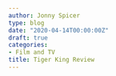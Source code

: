```yaml
---
author: Jonny Spicer
type: blog
date: "2020-04-14T00:00:00Z"
draft: true
categories:
- Film and TV
title: Tiger King Review
---
```

